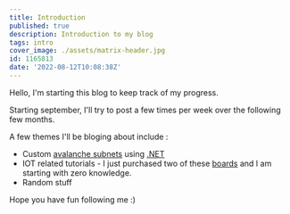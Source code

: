 ```yaml
---
title: Introduction
published: true
description: Introduction to my blog
tags: intro
cover_image: ./assets/matrix-header.jpg
id: 1165813
date: '2022-08-12T10:08:38Z'
---
```


Hello, I'm starting this blog to keep track of my progress.

Starting september, I'll try to post a few times per week over the following few months.

A few themes I'll be bloging about include : 
- Custom [avalanche subnets](https://support.avax.network/en/articles/4064861-what-is-a-subnet) using [.NET](https://github.com/dotnet/runtime)
- IOT related tutorials - I just purchased two of these [boards](https://github.com/Xinyuan-LilyGO/T-ZigBee/) and I am starting with zero knowledge.
- Random stuff

Hope you have fun following me :)
